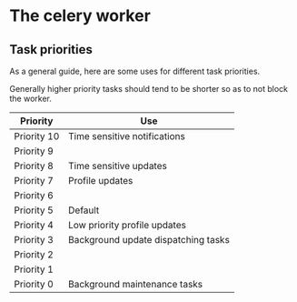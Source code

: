 # The celery worker

## Task priorities

As a general guide, here are some uses for different task priorities.

Generally higher priority tasks should tend to be shorter so as to not block the worker.

| Priority    | Use                                 |
| ----------- | ----------------------------------- |
| Priority 10 | Time sensitive notifications        |
| Priority 9  |                                     |
| Priority 8  | Time sensitive updates              |
| Priority 7  | Profile updates                     |
| Priority 6  |                                     |
| Priority 5  | Default                             |
| Priority 4  | Low priority profile updates        |
| Priority 3  | Background update dispatching tasks |
| Priority 2  |                                     |
| Priority 1  |                                     |
| Priority 0  | Background maintenance tasks        |
